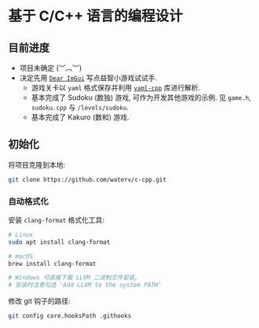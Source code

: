 # 基于 C/C++ 语言的编程设计
## 目前进度
- 项目未确定 (︶︹︺)
- 决定先用 [`Dear ImGui`](https://github.com/ocornut/imgui) 写点益智小游戏试试手.
  - 游戏关卡以 `yaml` 格式保存并利用 [`yaml-cpp`](https://github.com/jbeder/yaml-cpp) 库进行解析.
  - 基本完成了 Sudoku (数独) 游戏, 可作为开发其他游戏的示例. 见 `game.h`, `sudoku.cpp` 与 `/levels/sudoku`.
  - 基本完成了 Kakuro (数和) 游戏.

## 初始化
将项目克隆到本地:

```sh
git clone https://github.com/waterv/c-cpp.git
```

### 自动格式化
安装 `clang-format` 格式化工具:

```sh
# Linux
sudo apt install clang-format

# macOS
brew install clang-format

# Windows 可直接下载 LLVM 二进制文件安装,
# 安装时注意勾选 'Add LLVM to the system PATH'
```

修改 git 钩子的路径:

```sh
git config core.hooksPath .githooks
```
